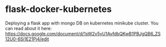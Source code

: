 # flask-docker-kubernetes
Deploying  a flask app with mongo DB on kubernetes minikube cluster.
You can read about it here: https://docs.google.com/document/d/1sW2v5yU1AvfdbQKwB1PBJgQB6_ZS12U0-6Si1E21Pj4/edit
